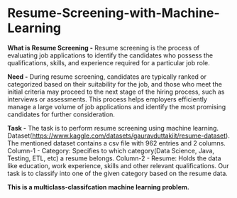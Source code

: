 # Resume-Screening-with-Machine-Learning
**What is Resume Screening -** Resume screening is the process of evaluating job applications to identify the candidates who possess the qualifications, skills, and experience required for a particular job role.

**Need -** During resume screening, candidates are typically ranked or categorized based on their suitability for the job, and those who meet the initial criteria may proceed to the next stage of the hiring process, such as interviews or assessments. This process helps employers efficiently manage a large volume of job applications and identify the most promising candidates for further consideration.

**Task -** The task is to perform resume screening using machine learning. 
Dataset(https://www.kaggle.com/datasets/gauravduttakiit/resume-dataset). 
The mentioned dataset contains a csv file with 962 entries and 2 columns. 
Column-1 - Category: Specifies to which category(Data Science, Java, Testing, ETL, etc) a resume belongs. 
Column-2 - Resume: Holds the data like education, work experience, skills and other relevant qualifications. 
Our task is to classify into one of the given category based on the resume data.

**This is a multiclass-classifcation machine learning problem.**
